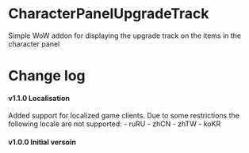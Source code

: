 # CharacterPanelUpgradeTrack
Simple WoW addon for displaying the upgrade track on the items in the character panel

# Change log
#### v1.1.0 Localisation
Added support for localized game clients. Due to some restrictions the following locale are not supported:
    - ruRU
    - zhCN
    - zhTW
    - koKR

#### v1.0.0 Initial versoin
